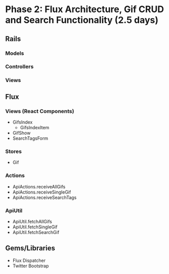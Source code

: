 # Phase 2: Flux Architecture, Gif CRUD and Search Functionality (2.5 days)

## Rails
### Models

### Controllers

### Views

## Flux
### Views (React Components)
* GifsIndex
  - GifsIndexItem
* GifShow
* SearchTagsForm

### Stores
* Gif

### Actions
* ApiActions.receiveAllGifs
* ApiActions.receiveSingleGif
* ApiActions.receiveSearchTags

### ApiUtil
* ApiUtil.fetchAllGifs
* ApiUtil.fetchSingleGif
* ApiUtil.fetchSearchGif

## Gems/Libraries
* Flux Dispatcher
* Twitter Bootstrap
